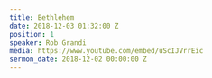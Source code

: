 ```yaml
---
title: Bethlehem
date: 2018-12-03 01:32:00 Z
position: 1
speaker: Rob Grandi
media: https://www.youtube.com/embed/uScIJVrrEic
sermon_date: 2018-12-02 00:00:00 Z
---
```


